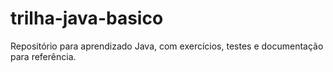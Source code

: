 # trilha-java-basico
Repositório para aprendizado Java, com exercícios, testes e documentação para referência. 
